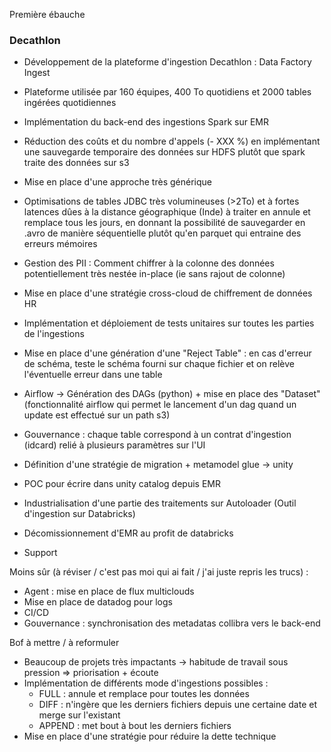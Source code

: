 Première ébauche

### Decathlon

- Développement de la plateforme d'ingestion Decathlon : Data Factory Ingest
- Plateforme utilisée par 160 équipes, 400 To quotidiens et 2000 tables ingérées quotidiennes
- Implémentation du back-end des ingestions Spark sur EMR
- Réduction des coûts et du nombre d'appels (- XXX %) en implémentant une sauvegarde temporaire des données sur HDFS plutôt que spark traite des données sur s3
- Mise en place d'une approche très générique 
- Optimisations de tables JDBC très volumineuses (>2To) et à fortes latences dûes à la distance géographique (Inde) à traiter en annule et remplace tous les jours, en donnant la possibilité de sauvegarder en .avro de manière séquentielle plutôt qu'en parquet qui entraine des erreurs mémoires
- Gestion des PII : Comment chiffrer à la colonne des données potentiellement très nestée in-place (ie sans rajout de colonne)
- Mise en place d'une stratégie cross-cloud de chiffrement de données HR

- Implémentation et déploiement de tests unitaires sur toutes les parties de l'ingestions
- Mise en place d'une génération d'une "Reject Table" : en cas d'erreur de schéma, teste le schéma fourni sur chaque fichier et on relève l'éventuelle erreur dans une table
- Airflow -> Génération des DAGs (python) + mise en place des "Dataset" (fonctionnalité airflow qui permet le lancement d'un dag quand un update est effectué sur un path s3)
- Gouvernance : chaque table correspond à un contrat d'ingestion (idcard) relié à plusieurs paramètres sur l'UI
- Définition d'une stratégie de migration + metamodel glue -> unity 
- POC pour écrire dans unity catalog depuis EMR
- Industrialisation d'une partie des traitements sur Autoloader (Outil d'ingestion sur Databricks)
- Décomissionnement d'EMR au profit de databricks
- Support

Moins sûr (à réviser / c'est pas moi qui ai fait / j'ai juste repris les trucs) : 
- Agent : mise en place de flux multiclouds
- Mise en place de datadog pour logs
- CI/CD
- Gouvernance : synchronisation des metadatas collibra vers le back-end

Bof à mettre / à reformuler  
- Beaucoup de projets très impactants -> habitude de travail sous pression => priorisation + écoute
- Implémentation de différents mode d'ingestions possibles : 
	- FULL : annule et remplace pour toutes les données
	- DIFF : n'ingère que les derniers fichiers depuis une certaine date et merge sur l'existant
	- APPEND : met bout à bout les derniers fichiers 
- Mise en place d'une stratégie pour réduire la dette technique


